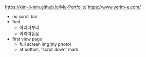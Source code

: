 
https://kim-ji-min.github.io/My-Portfolio/
https://www.yerim-e.com/


- no scroll bar
- font
	- 아리따부리
	- 아리따돋움
- first view page
	- full screen img(my photo)
	- at bottom, 'scroll down' mark